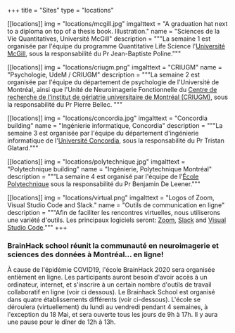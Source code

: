 +++
title = "Sites"
type = "locations"

[[locations]]
  img = "locations/mcgill.jpg"
  imgalttext = "A graduation hat next to a diploma on top of a thesis book. Illustration."
  name = "Sciences de la Vie Quantitatives, Université McGill"
  description = """La semaine 1 est organisée par l'équipe du programme Quantitative Life Science l'[Université McGill](https://mcgill.ca), sous la responsabilité du Pr Jean-Baptiste Poline."""  

[[locations]]
  img = "locations/criugm.png"
  imgalttext = "CRIUGM"
  name = "Psychologie, UdeM / CRIUGM"
  description = """La semaine 2 est organisée par l'équipe du département de psychologie de l'Université de Montréal, ainsi que l'Unité de Neuroimagerie Fonctionnelle du [Centre de recherche de l'institut de gériatrie universitaire de Montréal (CRIUGM)](https://www.criugm.qc.ca/fr/contact.html), sous la responsabilité du Pr Pierre Bellec.
"""

[[locations]]
  img = "locations/concordia.jpg"
  imgalttext = "Concordia building"
  name = "Ingénierie informatique, Concordia"
  description = """La semaine 3 est organisée par l'équipe du département d'ingénierie informatique de l'[Université Concordia](https://www.concordia.ca/), sous la responsabilité du Pr Tristan Glatard."""

[[locations]]
  img = "locations/polytechnique.jpg"
  imgalttext = "Polytechnique building"
  name = "Ingénierie, Polytechnique Montréal"
  description = """La semaine 4 est organisé par l'équipe de l'[École Polytechnique](https://www.polymtl.ca/) sous la responsabilité du Pr Benjamin De Leener."""

[[locations]]
  img = "locations/virtual.png"
  imgalttext = "Logos of Zoom, Visual Studio Code and Slack."
  name = "Outils de communication en ligne"
  description = """Afin de faciliter les rencontres virtuelles, nous utiliserons une variété d'outils. Les principaux logiciels seront: [Zoom](https://zoom.us), [Slack](https://slack.com) and [Visual Studio Code](https://code.visualstudio.com/)."""
+++

### BrainHack school réunit la communauté en neuroimagerie et sciences des données à Montréal... en ligne!

À cause de l'épidémie COVID19, l'école BrainHack 2020 sera organisée entièment en ligne. Les participants auront besoin d'avoir accès à un ordinateur, internet, et s'inscrire à un certain nombre d'outils de travail collaboratif en ligne (voir ci dessous). Le Brainhack School est organisé dans quatre établissements différents (voir ci-dessous). L'école se déroulera (virtuellement) du lundi au vendredi pendant 4 semaines, à l'exception du 18 Mai, et sera ouverte tous les jours de 9h à 17h. Il y aura une pause pour le dîner de 12h à 13h.
